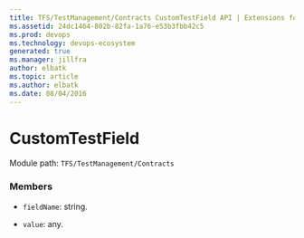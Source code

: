 ```yaml
---
title: TFS/TestManagement/Contracts CustomTestField API | Extensions for Azure DevOps Services
ms.assetid: 24dc1464-802b-82fa-1a76-e53b3fbb42c5
ms.prod: devops
ms.technology: devops-ecosystem
generated: true
ms.manager: jillfra
author: elbatk
ms.topic: article
ms.author: elbatk
ms.date: 08/04/2016
---
```


# CustomTestField

Module path: `TFS/TestManagement/Contracts`


### Members

* `fieldName`: string. 

* `value`: any. 

